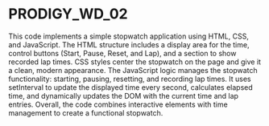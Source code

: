 # PRODIGY_WD_02
This code implements a simple stopwatch application using HTML, CSS, and JavaScript. The HTML structure includes a display area for the time, control buttons (Start, Pause, Reset, and Lap), and a section to show recorded lap times. CSS styles center the stopwatch on the page and give it a clean, modern appearance. The JavaScript logic manages the stopwatch functionality: starting, pausing, resetting, and recording lap times. It uses setInterval to update the displayed time every second, calculates elapsed time, and dynamically updates the DOM with the current time and lap entries. Overall, the code combines interactive elements with time management to create a functional stopwatch.
